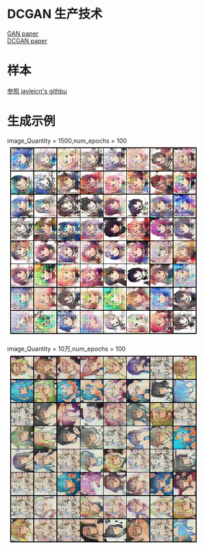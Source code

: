 # DCGAN 生产技术
[GAN paper](https://arxiv.org/abs/1406.2661)  
[DCGAN paper](https://arxiv.org/abs/1511.06434)

# 样本

[参照 jayleicn's githbu](https://github.com/jayleicn/animeGAN)

# 生成示例
image_Quantity = 1500,num_epochs = 100  
![DCGAN_1500_100](./image/DCGAN_1500_100.png)

image_Quantity = 10万,num_epochs = 100  
![DCGAN_ALL_100](./image/DCGAN_ALL_100.png)
